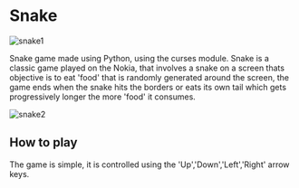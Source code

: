 # Snake
![snake1](https://user-images.githubusercontent.com/71420919/159138790-9e59dc06-53a0-44c4-bd82-576463d00625.gif)

Snake game made using Python, using the curses module. Snake is a classic game played on the Nokia, that involves a snake on a screen thats objective is to eat 'food' that is randomly generated around the screen, the game ends when the snake hits the borders or eats its own tail which gets progressively longer the more 'food' it consumes.

![snake2](https://user-images.githubusercontent.com/71420919/159138816-8dce1884-df32-4935-bad6-5ca8fc517cab.gif)


## How to play
The game is simple, it is controlled using the 'Up','Down','Left','Right' arrow keys.
